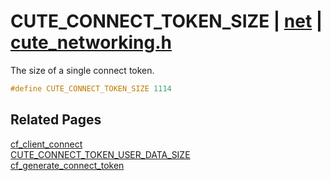 # CUTE_CONNECT_TOKEN_SIZE | [net](https://github.com/RandyGaul/cute_framework/blob/master/docs/net/README.md) | [cute_networking.h](https://github.com/RandyGaul/cute_framework/blob/master/include/cute_networking.h)

The size of a single connect token.

```cpp
#define CUTE_CONNECT_TOKEN_SIZE 1114
```

## Related Pages

[cf_client_connect](https://github.com/RandyGaul/cute_framework/blob/master/docs/net/cf_client_connect.md)  
[CUTE_CONNECT_TOKEN_USER_DATA_SIZE](https://github.com/RandyGaul/cute_framework/blob/master/docs/net/cute_connect_token_user_data_size.md)  
[cf_generate_connect_token](https://github.com/RandyGaul/cute_framework/blob/master/docs/net/cf_generate_connect_token.md)  
